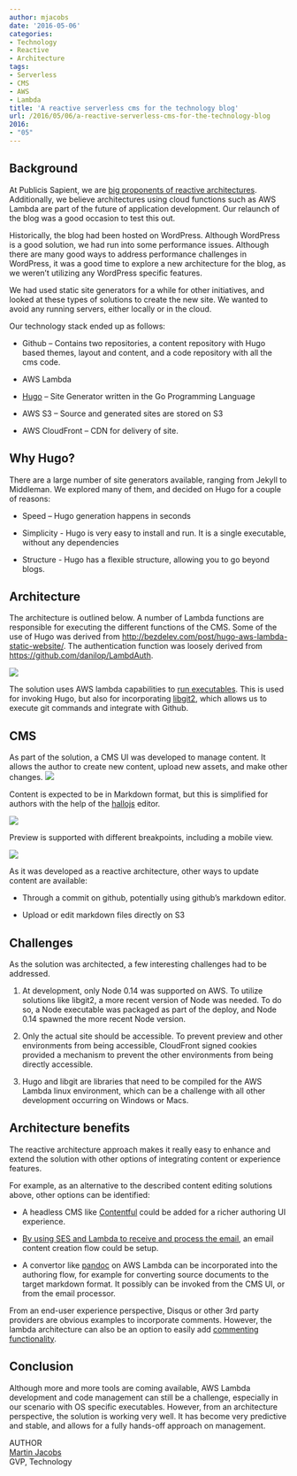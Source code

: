 ```yaml
---
author: mjacobs
date: '2016-05-06'
categories:
- Technology
- Reactive
- Architecture
tags:
- Serverless
- CMS
- AWS
- Lambda
title: 'A reactive serverless cms for the technology blog'
url: /2016/05/06/a-reactive-serverless-cms-for-the-technology-blog
2016:
- "05"
---
```




Background
----------

At Publicis Sapient, we are [big proponents of reactive architectures](/media/reactive-architectures-overview.pdf).  Additionally, we believe architectures using cloud functions such as AWS Lambda are part of the future of application development. Our relaunch of the blog was a good occasion to test this out.

Historically, the blog had been hosted on WordPress. Although WordPress is a good solution, we had run into some performance issues. Although there are many good ways to address performance challenges in WordPress, it was a good time to explore a new architecture for the blog, as we weren’t utilizing any WordPress specific features.  

We had used static site generators for a while for other initiatives, and looked at these types of solutions to create the new site. We wanted to avoid any running servers, either locally or in the cloud.

Our technology stack ended up as follows:

-   Github – Contains two repositories, a content repository with Hugo
    based themes, layout and content, and a code repository with all the
    cms code.

-   AWS Lambda

-   [Hugo](https://gohugo.io/) – Site Generator written in the Go Programming Language 

-   AWS S3 – Source and generated sites are stored on S3

-   AWS CloudFront – CDN for delivery of site.

Why Hugo?
---------

There are a large number of site generators available, ranging from
Jekyll to Middleman. We explored many of them, and decided on Hugo for a
couple of reasons:

-   Speed – Hugo generation happens in seconds

-   Simplicity - Hugo is very easy to install and run. It is a single
    executable, without any dependencies

-   Structure - Hugo has a flexible structure, allowing you to go
    beyond blogs.

Architecture
------------

The architecture is outlined below. A number of Lambda functions are
responsible for executing the different functions of the CMS. Some of
the use of Hugo was derived from
<http://bezdelev.com/post/hugo-aws-lambda-static-website/>. The
authentication function was loosely derived from
<https://github.com/danilop/LambdAuth>.

![](/media/image1.png)

The solution uses AWS lambda capabilities to [run executables](https://aws.amazon.com/blogs/compute/running-executables-in-aws-lambda/). This is used for invoking Hugo, but also for incorporating [libgit2](https://libgit2.github.com/), which allows us to execute git commands and integrate with Github.

CMS
---

As part of the solution, a CMS UI was developed to manage content. It
allows the author to create new content, upload new assets, and make
other changes. ![](/media/image2.png)

Content is expected to be in Markdown format, but this is simplified for authors with the help of the
[hallojs](http://hallojs.org/demo/markdown/) editor.

![](/media/image3.png)

Preview is supported with different breakpoints, including a mobile
view.

![](/media/image4.png)

As it was developed as a reactive architecture, other ways to
update content are available:

-   Through a commit on github, potentially using github’s
    markdown editor.

-   Upload or edit markdown files directly on S3

Challenges
----------

As the solution was architected, a few interesting challenges had to be
addressed.

1.  At development, only Node 0.14 was supported on AWS. To utilize
    solutions like libgit2, a more recent version of Node was needed. To
    do so, a Node executable was packaged as part of the deploy, and
    Node 0.14 spawned the more recent Node version.

2.  Only the actual site should be accessible. To prevent preview and
    other environments from being accessible, CloudFront signed cookies
    provided a mechanism to prevent the other environments from being directly accessible.

3.  Hugo and libgit are libraries that need to be compiled for the AWS
    Lambda linux environment, which can be a challenge with all other
    development occurring on Windows or Macs. 


Architecture benefits
---------------------

The reactive architecture approach makes it really easy to enhance and extend the solution with other options of integrating content or experience features. 

For example, as an alternative to the described content editing solutions above, other options can be identified: 

-   A headless CMS like [Contentful](http://www.contentful.com/) could be added for a richer authoring UI experience. 

-   [By using SES and Lambda to receive and process the email](https://aws.amazon.com/blogs/aws/new-receive-and-process-incoming-email-with-amazon-ses/), an email content creation flow could be setup.

-   A convertor like [pandoc](http://pandoc.org/) on AWS Lambda can be incorporated into the authoring flow, for example for converting source documents to the target markdown format. It possibly can be invoked from the CMS UI, or from the email processor.

From an end-user experience perspective, Disqus or other 3rd party providers are obvious examples to incorporate comments. However, the lambda architecture can also be an option to easily add [commenting functionality](https://github.com/jimpick/lambda-comments).

Conclusion
--------

Although more and more tools are coming available, AWS Lambda development and code management can still be a challenge, especially in our scenario with OS specific executables. However, from an architecture perspective, the solution is working very well. It has become very predictive and stable, and allows for a fully hands-off approach on management.

<span class="author">AUTHOR</span>  
<a href="https://www.linkedin.com/in/martinjacobs1" class="author-name">Martin Jacobs</a>  
GVP, Technology
